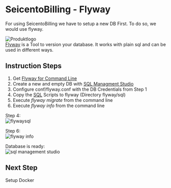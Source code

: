 # SeicentoBilling - Flyway
For using SeicentoBilling we have to setup a new DB First. To do so, we would use flyway.

![Produktlogo](https://flywaydb.org/assets/logo/flyway-logo-tm-sm.png "Flyway Logo")  
[Flyway](https://flywaydb.org/) is a Tool to version your database. It works with plain sql and can be used in different ways.


## Instruction Steps
1. Get [Flyway for Command Line](https://flywaydb.org/documentation/commandline/#download-and-installation)
2. Create a new and empty DB with [SQL Managment Studio](https://docs.microsoft.com/en-us/sql/ssms/download-sql-server-management-studio-ssms?view=sql-server-2017)
3. Configure conf/flyway.conf with the DB Credentials from Step 1
4. Copy the [SQL](https://github.com/xware-gmbh/SeicentoBilling/tree/master/flyway/sql) Scripts to flyway (Directory flyway/sql)
5. Execute _flyway migrate_ from the command line
6. Execute _flyway info_ from the command line

Step 4:     
![flywaysql](https://github.com/xware-gmbh/SeicentoBilling/blob/master/docs/images/flyway-copyscripts.PNG "flyway sql")

Step 6:   
![flyway info](https://github.com/xware-gmbh/SeicentoBilling/blob/master/docs/images/flyway-infosalary.PNG "flyway info")

Database is ready:  
![sql management studio](https://github.com/xware-gmbh/SeicentoBilling/blob/master/docs/images/sqlmanagmentstudio.PNG "sql managment studio")


## Next Step
Setup Docker